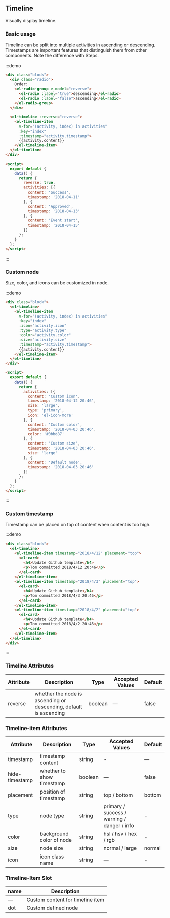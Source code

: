 ## Timeline

Visually display timeline.

### Basic usage

Timeline can be split into multiple activities in ascending or descending. Timestamps are important features that distinguish them from other components. Note the difference with Steps.

:::demo
```html
<div class="block">
  <div class="radio">
    Order: 
    <el-radio-group v-model="reverse">
      <el-radio :label="true">descending</el-radio>
      <el-radio :label="false">ascending</el-radio>
    </el-radio-group>
  </div>

  <el-timeline :reverse="reverse">
    <el-timeline-item
      v-for="(activity, index) in activities"
      :key="index"
      :timestamp="activity.timestamp">
      {{activity.content}}
    </el-timeline-item>
  </el-timeline>
</div>

<script>
  export default {
    data() {
      return {
        reverse: true,
        activities: [{
          content: 'Success',
          timestamp: '2018-04-11'
        }, {
          content: 'Approved',
          timestamp: '2018-04-13'
        }, {
          content: 'Event start',
          timestamp: '2018-04-15'
        }]
      };
    }
  };
</script>
```
:::

### Custom node

Size, color, and icons can be customized in node.

:::demo
```html
<div class="block">
  <el-timeline>
    <el-timeline-item
      v-for="(activity, index) in activities"
      :key="index"
      :icon="activity.icon"
      :type="activity.type"
      :color="activity.color"
      :size="activity.size"
      :timestamp="activity.timestamp">
      {{activity.content}}
    </el-timeline-item>
  </el-timeline>
</div>

<script>
  export default {
    data() {
      return {
        activities: [{
          content: 'Custom icon',
          timestamp: '2018-04-12 20:46',
          size: 'large',
          type: 'primary',
          icon: 'el-icon-more'
        }, {
          content: 'Custom color',
          timestamp: '2018-04-03 20:46',
          color: '#0bbd87'
        }, {
          content: 'Custom size',
          timestamp: '2018-04-03 20:46',
          size: 'large'
        }, {
          content: 'Default node',
          timestamp: '2018-04-03 20:46'
        }]
      };
    }
  };
</script>
```
:::

### Custom timestamp

Timestamp can be placed on top of content when content is too high.

:::demo
```html
<div class="block">
  <el-timeline>
    <el-timeline-item timestamp="2018/4/12" placement="top">
      <el-card>
        <h4>Update Github template</h4>
        <p>Tom committed 2018/4/12 20:46</p>
      </el-card>
    </el-timeline-item>
    <el-timeline-item timestamp="2018/4/3" placement="top">
      <el-card>
        <h4>Update Github template</h4>
        <p>Tom committed 2018/4/3 20:46</p>
      </el-card>
    </el-timeline-item>
    <el-timeline-item timestamp="2018/4/2" placement="top">
      <el-card>
        <h4>Update Github template</h4>
        <p>Tom committed 2018/4/2 20:46</p>
      </el-card>
    </el-timeline-item>
  </el-timeline>
</div>
```
:::

### Timeline Attributes
| Attribute      | Description    | Type      | Accepted Values | Default   |
|---------- |-------- |---------- |-------------  |-------- |
| reverse | whether the node is ascending or descending, default is ascending | boolean | — | false |

### Timeline-item Attributes
| Attribute      | Description    | Type      | Accepted Values | Default   |
|---------- |-------- |---------- |-------------  |-------- |
| timestamp     | timestamp content | string  | - | — |
| hide-timestamp  | whether to show timestamp | boolean | — | false |
| placement | position of timestamp | string | top / bottom | bottom |
| type | node type | string | primary / success / warning / danger / info | - |
| color | background color of node | string | hsl / hsv / hex / rgb | - |
| size | node size | string | normal / large | normal |
| icon | icon class name | string | — | - |

### Timeline-Item Slot
| name | Description |
|------|--------|
| — | Custom content for timeline item |
| dot | Custom defined node |
